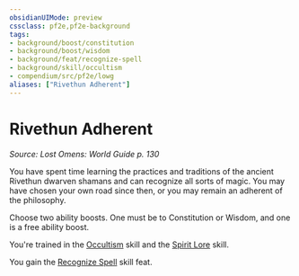 ```yaml
---
obsidianUIMode: preview
cssclass: pf2e,pf2e-background
tags:
- background/boost/constitution
- background/boost/wisdom
- background/feat/recognize-spell
- background/skill/occultism
- compendium/src/pf2e/lowg
aliases: ["Rivethun Adherent"]
---
```

# Rivethun Adherent
*Source: Lost Omens: World Guide p. 130*  

You have spent time learning the practices and traditions of the ancient Rivethun dwarven shamans and can recognize all sorts of magic. You may have chosen your own road since then, or you may remain an adherent of the philosophy.

Choose two ability boosts. One must be to Constitution or Wisdom, and one is a free ability boost.

You're trained in the [Occultism](../../skills.md#Occultism) skill and the [Spirit Lore](../../skills.md#Lore) skill.

You gain the [Recognize Spell](../../feats/recognize-spell.md) skill feat.